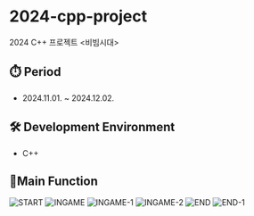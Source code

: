 # 2024-cpp-project
2024 C++ 프로젝트 <비빔시대>

## ⏱️ Period
- 2024.11.01. ~ 2024.12.02.

## 🛠️ Development Environment
- C++

## 🔎Main Function
![START](https://github.com/user-attachments/assets/53e6d329-d878-458c-bdae-38570f26f8cb)
![INGAME](https://github.com/user-attachments/assets/3bc586e3-7b0c-4b15-b31c-e6926f1ab94d)
![INGAME-1](https://github.com/user-attachments/assets/2d7c6680-88be-416f-a697-c97e57d3ab09)
![INGAME-2](https://github.com/user-attachments/assets/ddf60194-d8ab-468b-a8e9-232a9f24ffcc)
![END](https://github.com/user-attachments/assets/4d9a505b-b743-40aa-bbd8-8363f3788aec)
![END-1](https://github.com/user-attachments/assets/b4279391-f7e4-45c1-8a18-7b5ac37ad16e)
